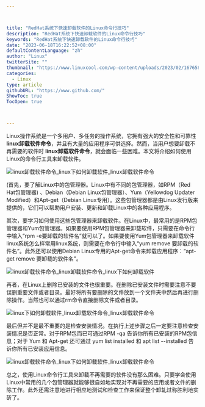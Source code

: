 ```yaml
---



title: "RedHat系统下快速卸载软件的Linux命令行技巧"
description: "RedHat系统下快速卸载软件的Linux命令行技巧"
keywords: "RedHat系统下快速卸载软件的Linux命令行技巧"
date: "2023-06-18T16:22:52+08:00"
defaultContentLanguage: "zh"
author: "Linux"
twitterSite: ""
thumbnail: "https://www.linuxcool.com/wp-content/uploads/2023/02/1676585689760_0.png"
categories:
  - Linux
type: article
githubURL: "https://www.github.com/"
ShowToc: true
TocOpen: true



---
```


Linux操作系统是一个多用户、多任务的操作系统，它拥有强大的安全性和可靠性 **linux卸载软件命令**，并且有大量的应用程序可供选择。然而，当用户想要卸载不再需要的软件时 **linux卸载软件命令**，就会面临一些困难。本文将介绍如何使用Linux的命令行工具来卸载软件。

![linux卸载软件命令_linux下如何卸载软件_linux卸载软件命令](https://www.linuxcool.com/wp-content/uploads/2023/02/1676585689760_0.png)

(首先，要了解Linux中的包管理器。Linux中有不同的包管理器，如RPM（Red Hat包管理器) 、Debian（Debian Linux包管理器）、Yum（Yellowdog Updater Modified）和Apt-get（Debian Linux专用）。这些包管理器都是由Linux发行版来提供的，它们可以帮助用户安装、更新和卸载Linux中的各种应用程序。

其次，要学习如何使用这些包管理器来卸载软件。在Linux中，最常用的是RPM包管理器和Yum包管理器。如果要使用RPM包管理器来卸载软件，只需要在命令行中输入“rpm -e要卸载的软件名”就可以了。如果要使用Yum包管理器来卸载软件linux系统怎么样常用linux系统，则需要在命令行中输入“yum remove 要卸载的软件名”。此外还可以使用Debian Linux专用的Apt-get命令来卸载应用程序：“apt-get remove 要卸载的软件名”。

![linux卸载软件命令_linux卸载软件命令_linux下如何卸载软件](https://www.linuxcool.com/wp-content/uploads/2023/02/1676585689760_1.png)

再者，在Linux上删除已安装的文件也很重要。在删除已安装文件时需要注意不要误删重要文件或者目录。最好将所有要删除的文件放到一个文件夹中然后再进行删除操作。当然也可以通过rm命令直接删除文件或者目录。

![linux下如何卸载软件_linux卸载软件命令_linux卸载软件命令](https://www.linuxcool.com/wp-content/uploads/2023/02/1676585689760_2.png)

最后但并不是最不重要的是检查安装情况。在执行上述步骤之后一定要注意检查安装情况是否正常。对于RPM包而已可通过RPM -qa 告诉你所有已安装的RPM包信息；对于 Yum 和 Apt-get 还可通过 yum list installed 和 apt list --installed 告诉你所有已安装应用信息。

![linux卸载软件命令_linux下如何卸载软件_linux卸载软件命令](https://www.linuxcool.com/wp-content/uploads/2023/02/1676585689760_3.png)

总之，使用Linux命令行工具来卸载不再需要的软件没有那么困难。只要学会使用Linux中常用的几个包管理器就能够很自如地实现对不再需要的应用或者文件的删除工作。此外还需注意地进行相应地测试和检查工作来保证整个卸轧过称胜利地实斫了。